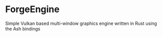 # ForgeEngine
Simple Vulkan based multi-window graphics engine written in Rust using the Ash bindings
